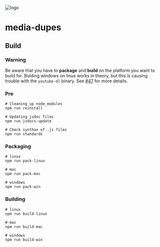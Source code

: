 ![logo](https://raw.githubusercontent.com/yafp/media-dupes/master/.github/images/logo/128x128.png)

# media-dupes
## Build

### Warning
Be aware that you have to **package** and **build** on the platform you want to build for.
Bulding windows on linux works in theory, but this is causing trouble with the ```youtube-dl``` binary.
See [#47](https://github.com/yafp/media-dupes/issues/47) for more details.

### Pre
```
# Cleaning up node_modules
npm run reinstall

# Updating jsdoc files
npm run jsdocs-update

# Check synthax of .js files
npm run standardx
```

### Packaging
```
# linux
npm run pack-linux

# mac
npm run pack-mac

# windows
npm run pack-win
```



### Building

```
# linux
npm run build-linux

# mac
npm run build-mac

# windows
npm run build-win
```
